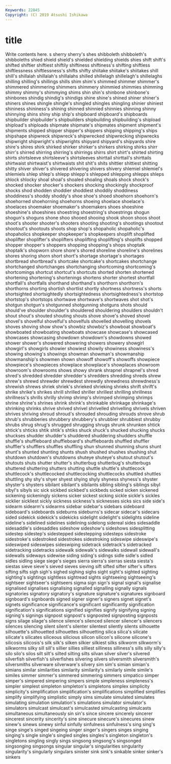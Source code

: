 ```yaml
---
Keywords: 22845
Copyright: (C) 2019 Atsushi Ishikawa
---
```


# title

Write contents here.
s sherry sherry's shes shibboleth shibboleth's shibboleths shied shield shield's
shielded shielding shields shies shift shift's shifted shiftier shiftiest shiftily
shiftiness shiftiness's shifting shiftless shiftlessness shiftlessness's shifts shifty shiitake shiitake's
shiitakes shill shill's shillalah shillalah's shillalahs shilled shillelagh shillelagh's shillelaghs
shilling shilling's shillings shills shim shim's shimmed shimmer shimmer's shimmered
shimmering shimmers shimmery shimmied shimmies shimming shimmy shimmy's shimmying shims
shin shin's shinbone shinbone's shinbones shindig shindig's shindigs shine shine's
shined shiner shiner's shiners shines shingle shingle's shingled shingles shingling
shinier shiniest shininess shininess's shining shinned shinnied shinnies shinning shinny
shinnying shins shiny ship ship's shipboard shipboard's shipboards shipbuilder shipbuilder's
shipbuilders shipbuilding shipbuilding's shipload shipload's shiploads shipmate shipmate's shipmates shipment
shipment's shipments shipped shipper shipper's shippers shipping shipping's ships shipshape
shipwreck shipwreck's shipwrecked shipwrecking shipwrecks shipwright shipwright's shipwrights shipyard shipyard's
shipyards shire shire's shires shirk shirked shirker shirker's shirkers shirking
shirks shirr shirr's shirred shirring shirring's shirrings shirrs shirt shirt's
shirted shirting shirts shirtsleeve shirtsleeve's shirtsleeves shirttail shirttail's shirttails shirtwaist
shirtwaist's shirtwaists shit shit's shits shittier shittiest shitting shitty shiver
shiver's shivered shivering shivers shivery shlemiel shlemiel's shlemiels shlep shlep's
shlepp shlepp's shlepped shlepping shlepps shleps shlock shlocky shoal shoal's
shoaled shoaling shoals shock shock's shocked shocker shocker's shockers shocking
shockingly shockproof shocks shod shodden shoddier shoddiest shoddily shoddiness shoddiness's
shoddy shoddy's shoe shoe's shoed shoehorn shoehorn's shoehorned shoehorning shoehorns
shoeing shoelace shoelace's shoelaces shoemaker shoemaker's shoemakers shoes shoeshine shoeshine's
shoeshines shoestring shoestring's shoestrings shogun shogun's shoguns shone shoo shooed
shooing shook shoon shoos shoot shoot's shooter shooter's shooters shooting
shooting's shootings shootout shootout's shootouts shoots shop shop's shopaholic shopaholic's
shopaholics shopkeeper shopkeeper's shopkeepers shoplift shoplifted shoplifter shoplifter's shoplifters shoplifting
shoplifting's shoplifts shopped shopper shopper's shoppers shopping shopping's shops shoptalk
shoptalk's shopworn shore shore's shored shoreline shoreline's shorelines shores shoring
shorn short short's shortage shortage's shortages shortbread shortbread's shortcake shortcake's
shortcakes shortchange shortchanged shortchanges shortchanging shortcoming shortcoming's shortcomings shortcut shortcut's
shortcuts shorted shorten shortened shortening shortening's shortenings shortens shorter shortest
shortfall shortfall's shortfalls shorthand shorthand's shorthorn shorthorn's shorthorns shorting shortish
shortlist shortly shortness shortness's shorts shortsighted shortsightedly shortsightedness shortsightedness's shortstop
shortstop's shortstops shortwave shortwave's shortwaves shot shot's shotgun shotgun's shotgunned
shotgunning shotguns shots should should've shoulder shoulder's shouldered shouldering shoulders
shouldn't shout shout's shouted shouting shouts shove shove's shoved shovel
shovel's shovelful shovelful's shovelfuls shovelled shovelling shovels shoves shoving show
show's showbiz showbiz's showboat showboat's showboated showboating showboats showcase showcase's
showcased showcases showcasing showdown showdown's showdowns showed shower shower's showered
showering showers showery showgirl showgirl's showgirls showier showiest showily showiness
showiness's showing showing's showings showman showman's showmanship showmanship's showmen shown
showoff showoff's showoffs showpiece showpiece's showpieces showplace showplace's showplaces showroom
showroom's showrooms shows showy shrank shrapnel shrapnel's shred shred's shredded
shredder shredder's shredders shredding shreds shrew shrew's shrewd shrewder shrewdest
shrewdly shrewdness shrewdness's shrewish shrews shriek shriek's shrieked shrieking shrieks
shrift shrift's shrike shrike's shrikes shrill shrilled shriller shrillest shrilling
shrillness shrillness's shrills shrilly shrimp shrimp's shrimped shrimping shrimps shrine
shrine's shrines shrink shrink's shrinkable shrinkage shrinkage's shrinking shrinks shrive
shrived shrivel shrivelled shrivelling shrivels shriven shrives shriving shroud shroud's
shrouded shrouding shrouds shrove shrub shrub's shrubberies shrubbery shrubbery's shrubbier
shrubbiest shrubby shrubs shrug shrug's shrugged shrugging shrugs shrunk shrunken
shtick shtick's shticks shtik shtik's shtiks shuck shuck's shucked shucking
shucks shuckses shudder shudder's shuddered shuddering shudders shuffle shuffle's shuffleboard
shuffleboard's shuffleboards shuffled shuffler shuffler's shufflers shuffles shuffling shun shunned
shunning shuns shunt shunt's shunted shunting shunts shush shushed shushes
shushing shut shutdown shutdown's shutdowns shuteye shuteye's shutout shutout's shutouts
shuts shutter shutter's shutterbug shutterbug's shutterbugs shuttered shuttering shutters shutting
shuttle shuttle's shuttlecock shuttlecock's shuttlecocked shuttlecocking shuttlecocks shuttled shuttles shuttling
shy shy's shyer shyest shying shyly shyness shyness's shyster shyster's
shysters sibilant sibilant's sibilants sibling sibling's siblings sibyl sibyl's sibyls
sic sick sickbed sickbed's sickbeds sicked sicken sickened sickening sickeningly
sickens sicker sickest sicking sickle sickle's sickles sicklier sickliest sickly
sickness sickness's sicknesses sicks sics side side's sidearm sidearm's sidearms
sidebar sidebar's sidebars sideboard sideboard's sideboards sideburns sideburns's sidecar sidecar's
sidecars sided sidekick sidekick's sidekicks sidelight sidelight's sidelights sideline sideline's
sidelined sidelines sidelining sidelong sidereal sides sidesaddle sidesaddle's sidesaddles sideshow
sideshow's sideshows sidesplitting sidestep sidestep's sidestepped sidestepping sidesteps sidestroke sidestroke's
sidestroked sidestrokes sidestroking sideswipe sideswipe's sideswiped sideswipes sideswiping sidetrack sidetrack's
sidetracked sidetracking sidetracks sidewalk sidewalk's sidewalks sidewall sidewall's sidewalls sideways
sidewise siding siding's sidings sidle sidle's sidled sidles sidling siege
siege's sieges sierra sierra's sierras siesta siesta's siestas sieve sieve's
sieved sieves sieving sift sifted sifter sifter's sifters sifting sifts
sigh sigh's sighed sighing sighs sight sight's sighted sighting sighting's
sightings sightless sightread sights sightseeing sightseeing's sightseer sightseer's sightseers sigma
sign sign's signal signal's signalise signalised signalises signalising signalled signalling
signally signals signatories signatory signatory's signature signature's signatures signboard signboard's
signboards signed signer signer's signers signet signet's signets significance significance's
significant significantly signification signification's significations signified signifies signify signifying signing
signing's signings signpost signpost's signposted signposting signposts signs silage silage's
silence silence's silenced silencer silencer's silencers silences silencing silent silent's
silenter silentest silently silents silhouette silhouette's silhouetted silhouettes silhouetting silica
silica's silicate silicate's silicates siliceous silicious silicon silicon's silicone silicone's
silicosis silicosis's silk silk's silken silkier silkiest silks silkworm silkworm's
silkworms silky sill sill's sillier sillies silliest silliness silliness's sills
silly silly's silo silo's silos silt silt's silted silting silts
silvan silver silver's silvered silverfish silverfish's silverfishes silvering silvers silversmith
silversmith's silversmiths silverware silverware's silvery sim sim's simian simian's simians
similar similarities similarity similarity's similarly simile simile's similes simmer simmer's
simmered simmering simmers simpatico simper simper's simpered simpering simpers simple
simpleness simpleness's simpler simplest simpleton simpleton's simpletons simplex simplicity simplicity's
simplification simplification's simplifications simplified simplifies simplify simplifying simplistic simply sims
simulate simulated simulates simulating simulation simulation's simulations simulator simulator's simulators
simulcast simulcast's simulcasted simulcasting simulcasts simultaneous simultaneously sin sin's since
sincere sincerely sincerer sincerest sincerity sincerity's sine sinecure sinecure's sinecures
sinew sinew's sinews sinewy sinful sinfully sinfulness sinfulness's sing sing's
singe singe's singed singeing singer singer's singers singes singing singing's
single single's singled singles singles's singleton singleton's singletons singling singly
sings singsong singsong's singsonged singsonging singsongs singular singular's singularities singularity
singularity's singularly singulars sinister sink sink's sinkable sinker sinker's sinkers

